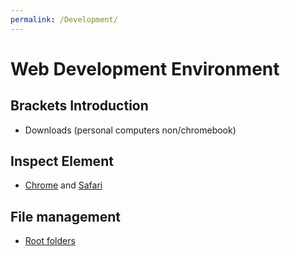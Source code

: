 ```yaml
---
permalink: /Development/
---
```

# Web Development Environment

## Brackets Introduction
 - Downloads (personal computers non/chromebook)
## Inspect Element
- <a href="https://developers.google.com/web/tools/chrome-devtools/inspect-styles">Chrome</a> and <a href="https://developer.apple.com/safari/tools/">Safari</a>
## File management
- <a href="https://thehelloworldprogram.com/web-development/creating-files-folder-structure-web-pages/">Root folders</a>
